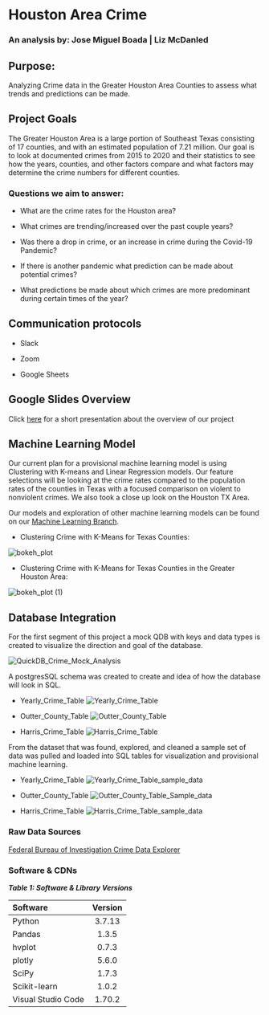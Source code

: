 # Houston Area Crime

### An analysis by: Jose Miguel Boada | Liz McDanled

## Purpose:

Analyzing Crime data in the Greater Houston Area Counties to assess what trends and predictions can be made.

## Project Goals

The Greater Houston Area is a large portion of Southeast Texas consisting of 17 counties, and with an estimated population of 7.21 million. Our goal is to look at documented crimes from 2015 to 2020 and their statistics to see how the years, counties, and other factors compare and what factors may determine the crime numbers for different counties. 

### Questions we aim to answer:

- What are the crime rates for the Houston area?

- What crimes are trending/increased over the past couple years?

- Was there a drop in crime, or an increase in crime during the Covid-19 Pandemic?

- If there is another pandemic what prediction can be made about potential crimes?

- What predictions be made about which crimes are more predominant during certain times of the year? 

## Communication protocols 

- Slack

- Zoom

- Google Sheets

## Google Slides Overview
Click [here](https://docs.google.com/presentation/d/1Psy_9680WhK3Fl6l-vSwBj8kEAoRhaeSkPDeJF36BqE/edit?usp=sharing) for a short presentation about the overview of our project 

## Machine Learning Model

Our current plan for a provisional machine learning model is using Clustering with K-means and Linear Regression models.
Our feature selections will be looking at the crime rates compared to the population rates of the counties in Texas with a focused comparison on violent to nonviolent crimes. We also took a close up look on the Houston TX Area.

Our models and exploration of other machine learning models can be found on our [Machine Learning Branch](
https://github.com/MiguelB512/Harris_Crime_Trends/tree/Machine_Learning/ML_Exploring).

- Clustering Crime with K-Means for Texas Counties:

![bokeh_plot](https://user-images.githubusercontent.com/103263248/194184834-b508ff95-5a2d-4ce7-a50a-9bbfb0982ba3.png)

- Clustering Crime with K-Means for Texas Counties in the Greater Houston Area:

![bokeh_plot (1)](https://user-images.githubusercontent.com/103263248/194185501-444e96a6-0645-4e55-b38b-4181ba36aae3.png)

## Database Integration

For the first segment of this project a mock QDB with keys and data types is created to visualize the direction and goal of the database.

![QuickDB_Crime_Mock_Analysis](https://user-images.githubusercontent.com/103263248/192550650-58f6d0ef-a07d-4a1f-a09b-e0c69f500bf7.png)

A postgresSQL schema was created to create and idea of how the database will look in SQL.

- Yearly_Crime_Table
![Yearly_Crime_Table](https://user-images.githubusercontent.com/103263248/192550848-89ca33ee-2d4b-4c0d-931b-cab71bfc36b0.png)

- Outter_County_Table
![Outter_County_Table](https://user-images.githubusercontent.com/103263248/192550738-129bb2a4-bce8-4b56-adc7-a6e588af7703.png)

- Harris_Crime_Table
![Harris_Crime_Table](https://user-images.githubusercontent.com/103263248/192550913-a3fe9b7b-2222-43ea-b48d-ea11a426f688.png)

From the dataset that was found, explored, and cleaned a sample set of data was pulled and loaded into SQL tables for visualization and provisional machine learning.

- Yearly_Crime_Table
![Yearly_Crime_Table_sample_data](https://user-images.githubusercontent.com/103263248/192551064-8e8519cb-196b-4fe0-a4e4-6fd2fbdac493.png)

- Outter_County_Table
![Outter_County_Table_Sample_data](https://user-images.githubusercontent.com/103263248/192551092-b4dc55ba-6531-41e4-818a-38fc3bf13442.png)

- Harris_Crime_Table
![Harris_Crime_Table_sample_data](https://user-images.githubusercontent.com/103263248/192551106-10a65592-fe19-4fea-aa47-b76dfa95006c.png)


### Raw Data Sources

[Federal Bureau of Investigation Crime Data Explorer](https://crime-data-explorer.fr.cloud.gov/pages/explorer/crime/crime-trend)

### Software & CDNs

***Table 1: Software & Library Versions***

| Software | Version |
| :--- | :---: |
| Python | 3.7.13 |
| Pandas | 1.3.5 |
| hvplot | 0.7.3 |
| plotly | 5.6.0 |
| SciPy | 1.7.3 |
| Scikit-learn | 1.0.2 |
| Visual Studio Code | 1.70.2 |
